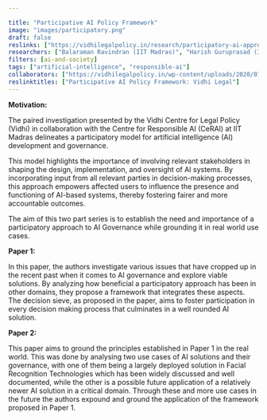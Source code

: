 ```yaml
---

title: "Participative AI Policy Framework"
image: "images/participatory.png"
draft: false
reslinks: ["https://vidhilegalpolicy.in/research/participatory-ai-approaches-in-ai-development-and-governance/"]
researchers: ["Balaraman Ravindran (IIT Madras)", "Harish Guruprasad (IIT Madras)", "Ameen Jauhar (Vidhi Centre for Legal Policy)"]
filters: [ai-and-society]
tags: ["artificial-intelligence", "responsible-ai"]
collaborators: ["https://vidhilegalpolicy.in/wp-content/uploads/2020/07/Vector.svg"]
reslinktitles: ["Participative AI Policy Framework: Vidhi Legal"]
---
```


<strong>Motivation:</strong>

The paired investigation presented by the Vidhi Centre for Legal Policy (Vidhi) in collaboration with the Centre for Responsible AI (CeRAI) at IIT Madras delineates a participatory model for artificial intelligence (AI) development and governance. 

This model highlights the importance of involving relevant stakeholders in shaping the design, implementation, and oversight of AI systems. By incorporating input from all relevant parties in decision-making processes, this approach empowers affected users to influence the presence and functioning of AI-based systems, thereby fostering fairer and more accountable outcomes.

The aim of this two part series is to establish the need and importance of a participatory approach to AI Governance while grounding it in real world use cases.


<strong>Paper 1:</strong>

In this paper, the authors investigate various issues that have cropped up in the recent past when it comes to AI governance and explore viable solutions. By analyzing how beneficial a participatory approach has been in other domains, they propose a framework that integrates these aspects. The decision sieve, as proposed in the paper, aims to foster participation in every decision making process that culminates in a well rounded AI solution.

<strong>Paper 2:</strong>

This paper aims to ground the principles established in Paper  1 in the real world. This was done by analysing two use cases of AI solutions and their governance, with one of them being a largely deployed solution in Facial Recognition Technologies which has been widely discussed and well documented, while the other is a possible future application of a relatively newer AI solution in a critical domain. Through these and more use cases in the future the authors expound and ground the application of the framework proposed in Paper 1.

